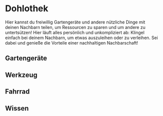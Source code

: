 # Dohlothek
Hier kannst du freiwillig Gartengeräte und andere nützliche Dinge mit deinen Nachbarn teilen, um Ressourcen zu sparen und um andere zu untertsützen! Hier läuft alles persönlich und unkompliziert ab: Klingel einfach bei deinem Nachbarn, um etwas auszuleihen oder zu verleihen. Sei dabei und genieße die Vorteile einer nachhaltigen Nachbarschaft!
## Gartengeräte

## Werkzeug

## Fahrrad

## Wissen
